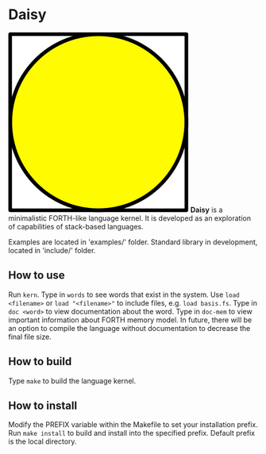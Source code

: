 Daisy
================================================================================
![Logo](./daisy.svg)
**Daisy** is a minimalistic FORTH-like language kernel. It is developed as an
exploration of capabilities of stack-based languages.

Examples are located in 'examples/' folder.
Standard library in development, located in 'include/' folder.

## How to use
Run `kern`. Type in `words` to see
words that exist in the system. Use `load <filename>` or `load "<filename>"` to
include files, e.g. `load basis.fs`. Type in `doc <word>` to view
documentation about the word. Type in `doc-mem` to view important
information about FORTH memory model.
In future, there will be an option to compile the language without
documentation to decrease the final file size.

## How to build
Type `make` to build the language kernel.

## How to install
Modify the PREFIX variable within the Makefile to set your installation prefix.
Run `make install` to build and install into the specified prefix. Default
prefix is the local directory.
